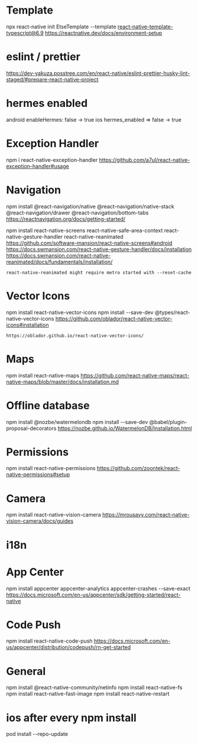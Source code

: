 # Template 
npx react-native init EtseTemplate --template react-native-template-typescript@6.9
    https://reactnative.dev/docs/environment-setup

# eslint / prettier
https://dev-yakuza.posstree.com/en/react-native/eslint-prettier-husky-lint-staged/#prepare-react-native-project

# hermes enabled
android
    enableHermes: false -> true
ios 
    hermes_enabled => false -> true

# Exception Handler
npm i react-native-exception-handler
    https://github.com/a7ul/react-native-exception-handler#usage

# Navigation
npm install @react-navigation/native @react-navigation/native-stack @react-navigation/drawer @react-navigation/bottom-tabs
    https://reactnavigation.org/docs/getting-started/

npm install react-native-screens react-native-safe-area-context react-native-gesture-handler react-native-reanimated
    https://github.com/software-mansion/react-native-screens#android
    https://docs.swmansion.com/react-native-gesture-handler/docs/installation
    https://docs.swmansion.com/react-native-reanimated/docs/fundamentals/installation/

    react-native-reanimated might require metro started with --reset-cache

# Vector Icons
npm install react-native-vector-icons
npm install --save-dev @types/react-native-vector-icons
    https://github.com/oblador/react-native-vector-icons#installation

    https://oblador.github.io/react-native-vector-icons/

# Maps
npm install react-native-maps
    https://github.com/react-native-maps/react-native-maps/blob/master/docs/installation.md

# Offline database
npm install @nozbe/watermelondb
npm install --save-dev @babel/plugin-proposal-decorators
    https://nozbe.github.io/WatermelonDB/Installation.html

# Permissions
npm install react-native-permissions
    https://github.com/zoontek/react-native-permissions#setup

# Camera
npm install react-native-vision-camera
    https://mrousavy.com/react-native-vision-camera/docs/guides

# i18n

# App Center
npm install appcenter appcenter-analytics appcenter-crashes --save-exact
    https://docs.microsoft.com/en-us/appcenter/sdk/getting-started/react-native

# Code Push
npm install react-native-code-push
    https://docs.microsoft.com/en-us/appcenter/distribution/codepush/rn-get-started

# General
npm install @react-native-community/netinfo
npm install react-native-fs
npm install react-native-fast-image
npm install react-native-restart

# ios after every npm install
pod install --repo-update




